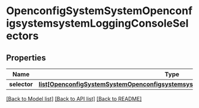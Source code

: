 # OpenconfigSystemSystemOpenconfigsystemsystemLoggingConsoleSelectors

## Properties
Name | Type | Description | Notes
------------ | ------------- | ------------- | -------------
**selector** | [**list[OpenconfigSystemSystemOpenconfigsystemsystemLoggingConsoleSelectorsSelector]**](OpenconfigSystemSystemOpenconfigsystemsystemLoggingConsoleSelectorsSelector.md) |  | [optional] 

[[Back to Model list]](../README.md#documentation-for-models) [[Back to API list]](../README.md#documentation-for-api-endpoints) [[Back to README]](../README.md)



